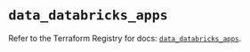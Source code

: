 # `data_databricks_apps`

Refer to the Terraform Registry for docs: [`data_databricks_apps`](https://registry.terraform.io/providers/databricks/databricks/1.88.0/docs/data-sources/apps).
